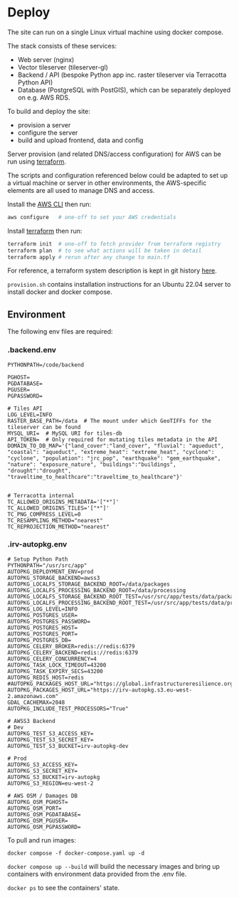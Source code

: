 # Deploy

The site can run on a single Linux virtual machine using docker compose.

The stack consists of these services:

- Web server (nginx)
- Vector tileserver (tileserver-gl)
- Backend / API (bespoke Python app inc. raster tileserver via Terracotta Python API)
- Database (PostgreSQL with PostGIS), which can be separately deployed on e.g.
  AWS RDS.

To build and deploy the site:

- provision a server
- configure the server
- build and upload frontend, data and config

Server provision (and related DNS/access configuration) for AWS can be run using
[terraform](https://www.terraform.io/).

The scripts and configuration referenced below could be adapted to set up a
virtual machine or server in other environments, the AWS-specific elements are
all used to manage DNS and access.

Install the
[AWS CLI](https://docs.aws.amazon.com/cli/latest/userguide/cli-chap-install.html)
then run:

```bash
aws configure   # one-off to set your AWS credentials
```

Install [terraform](https://www.terraform.io/) then run:

```bash
terraform init  # one-off to fetch provider from terraform registry
terraform plan  # to see what actions will be taken in detail
terraform apply # rerun after any change to main.tf
```

For reference, a terraform system description is kept in git history
[here](https://github.com/nismod/infra-risk-vis/blob/5324ffe99a7ccc434566a5924c7a42e805d3ed1b/deploy/main.tf).

`provision.sh` contains installation instructions for an Ubuntu 22.04 server to
install docker and docker compose.

## Environment

The following env files are required:

### .backend.env

```
PYTHONPATH=/code/backend

PGHOST=
PGDATABASE=
PGUSER=
PGPASSWORD=

# Tiles API
LOG_LEVEL=INFO
RASTER_BASE_PATH=/data  # The mount under which GeoTIFFs for the tileserver can be found
MYSQL_URI=  # MySQL URI for tiles-db
API_TOKEN=  # Only required for mutating tiles metadata in the API
DOMAIN_TO_DB_MAP='{"land_cover":"land_cover", "fluvial": "aqueduct", "coastal": "aqueduct", "extreme_heat": "extreme_heat", "cyclone": "cyclone", "population": "jrc_pop", "earthquake": "gem_earthquake", "nature": "exposure_nature", "buildings":"buildings", "drought":"drought", "traveltime_to_healthcare":"traveltime_to_healthcare"}'


# Terracotta internal
TC_ALLOWED_ORIGINS_METADATA='["*"]'
TC_ALLOWED_ORIGINS_TILES='["*"]'
TC_PNG_COMPRESS_LEVEL=0
TC_RESAMPLING_METHOD="nearest"
TC_REPROJECTION_METHOD="nearest"
```

### .irv-autopkg.env

```
# Setup Python Path
PYTHONPATH="/usr/src/app"
AUTOPKG_DEPLOYMENT_ENV=prod
AUTOPKG_STORAGE_BACKEND=awss3
AUTOPKG_LOCALFS_STORAGE_BACKEND_ROOT=/data/packages
AUTOPKG_LOCALFS_PROCESSING_BACKEND_ROOT=/data/processing
AUTOPKG_LOCALFS_STORAGE_BACKEND_ROOT_TEST=/usr/src/app/tests/data/packages
AUTOPKG_LOCALFS_PROCESSING_BACKEND_ROOT_TEST=/usr/src/app/tests/data/processing
AUTOPKG_LOG_LEVEL=INFO
AUTOPKG_POSTGRES_USER=
AUTOPKG_POSTGRES_PASSWORD=
AUTOPKG_POSTGRES_HOST=
AUTOPKG_POSTGRES_PORT=
AUTOPKG_POSTGRES_DB=
AUTOPKG_CELERY_BROKER=redis://redis:6379
AUTOPKG_CELERY_BACKEND=redis://redis:6379
AUTOPKG_CELERY_CONCURRENCY=4
AUTOPKG_TASK_LOCK_TIMEOUT=43200
AUTOPKG_TASK_EXPIRY_SECS=43200
AUTOPKG_REDIS_HOST=redis
#AUTOPKG_PACKAGES_HOST_URL="https://global.infrastructureresilience.org/packages"
AUTOPKG_PACKAGES_HOST_URL="https://irv-autopkg.s3.eu-west-2.amazonaws.com"
GDAL_CACHEMAX=2048
AUTOPKG_INCLUDE_TEST_PROCESSORS="True"

# AWSS3 Backend
# Dev
AUTOPKG_TEST_S3_ACCESS_KEY=
AUTOPKG_TEST_S3_SECRET_KEY=
AUTOPKG_TEST_S3_BUCKET=irv-autopkg-dev

# Prod
AUTOPKG_S3_ACCESS_KEY=
AUTOPKG_S3_SECRET_KEY=
AUTOPKG_S3_BUCKET=irv-autopkg
AUTOPKG_S3_REGION=eu-west-2

# AWS OSM / Damages DB
AUTOPKG_OSM_PGHOST=
AUTOPKG_OSM_PORT=
AUTOPKG_OSM_PGDATABASE=
AUTOPKG_OSM_PGUSER=
AUTOPKG_OSM_PGPASSWORD=
```

To pull and run images:

```
docker compose -f docker-compose.yaml up -d
```

`docker compose up --build` will build the necessary images and bring up
containers with environment data provided from the .env file.

`docker ps` to see the containers' state.
